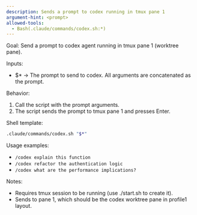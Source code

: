 ```yaml
---
description: Sends a prompt to codex running in tmux pane 1
argument-hint: <prompt>
allowed-tools:
  - Bash(.claude/commands/codex.sh:*)
---
```


Goal: Send a prompt to codex agent running in tmux pane 1 (worktree pane).

Inputs:
- $* → The prompt to send to codex. All arguments are concatenated as the prompt.

Behavior:
1) Call the script with the prompt arguments.
2) The script sends the prompt to tmux pane 1 and presses Enter.

Shell template:

```bash
.claude/commands/codex.sh "$*"
```

Usage examples:
- `/codex explain this function`
- `/codex refactor the authentication logic`
- `/codex what are the performance implications?`

Notes:
- Requires tmux session to be running (use ./start.sh to create it).
- Sends to pane 1, which should be the codex worktree pane in profile1 layout.

